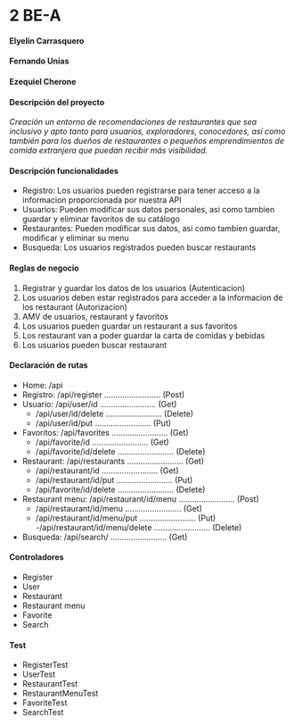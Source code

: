 # 2 BE-A

#### Elyelin Carrasquero
#### Fernando Unias
#### Ezequiel Cherone

#### Descripción del proyecto
 *Creación un entorno de recomendaciones de restaurantes que sea inclusivo y apto tanto para usuarios, exploradores, conocedores, así como también para los dueños de restaurantes o pequeños emprendimientos de comida extranjera que puedan recibir más visibilidad.*
 
#### Descripción funcionalidades
- Registro: Los usuarios pueden registrarse para tener acceso a la informacion proporcionada por nuestra API
- Usuarios: Pueden modificar sus datos personales, asi como tambien guardar y eliminar favoritos de su catálogo
- Restaurantes: Pueden modificar sus datos, asi como tambien guardar, modificar y eliminar su menu
- Busqueda: Los usuarios registrados pueden buscar restaurants


#### Reglas de negocio
1. Registrar y guardar los datos de los usuarios  (Autenticacion)
2. Los usuarios deben estar registrados para acceder a la informacion de los restaurant (Autorizacion)
3. AMV de usuarios, restaurant y favoritos
4. Los usuarios pueden guardar un restaurant a sus favoritos
5. Los restaurant van a poder guardar la carta de comidas y bebidas
6. Los usuarios pueden buscar restaurant 


#### Declaración de rutas
- Home: /api
- Registro: /api/register  .........................  (Post)
- Usuario: /api/user/id  .........................  (Get)
    - /api/user/id/delete  .........................  (Delete)
    - /api/user/id/put  .........................  (Put)
- Favoritos: /api/favorites  .........................  (Get)
    - /api/favorite/id  .........................  (Get)
    - /api/favorite/id/delete  .........................  (Delete)
- Restaurant: /api/restaurants  .........................  (Get)
    - /api/restaurant/id  .........................  (Get)
    - /api/restaurant/id/put  .........................  (Put)
    - /api/favorite/id/delete  .........................  (Delete) 
- Restaurant menu: /api/restaurant/id/menu  .........................  (Post)
    - /api/restaurant/id/menu  .........................  (Get)
    - /api/restaurant/id/menu/put  .........................  (Put)
    -/api/restaurant/id/menu/delete   .........................  (Delete)
- Busqueda: /api/search/  .........................  (Get)


#### Controladores 
- Register
- User
- Restaurant
- Restaurant menu
- Favorite
- Search

#### Test
- RegisterTest
- UserTest
- RestaurantTest
- RestaurantMenuTest
- FavoriteTest
- SearchTest
